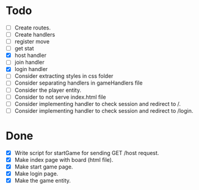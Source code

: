 # Todo

- [ ] Create routes.
- [ ] Create handlers
 - [ ] register move
 - [ ] get stat
 - [x] host handler
 - [ ] join handler
 - [x] login handler
- [ ] Consider extracting styles in css folder
- [ ] Consider separating handlers in gameHandlers file
- [ ] Consider the player entity.
- [ ] Consider to not serve index.html file
- [ ] Consider implementing handler to check session and redirect to /.
- [ ] Consider implementing handler to check session and redirect to /login.

# Done

- [x] Write script for startGame for sending GET /host request.
- [x] Make index page with board (html file).
- [x] Make start game page.
- [x] Make login page.
- [x] Make the game entity.
